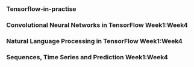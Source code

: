 ### Tensorflow-in-practise
  ### Convolutional Neural Networks in TensorFlow Week1:Week4
  ### Natural Language Processing in TensorFlow Week1:Week4
  ### Sequences, Time Series and Prediction Week1:Week4
